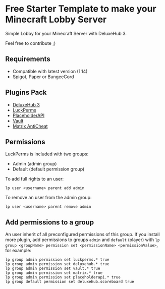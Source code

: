 # Free Starter Template to make your Minecraft Lobby Server

Simple Lobby for your Minecraft Server with DeluxeHub 3.

Feel free to contribute ;)

## Requirements

* Compatible with latest version (1.14)
* Spigot, Paper or BungeeCord

## Plugins Pack

* [DeluxeHub 3](https://www.spigotmc.org/resources/deluxehub-3-professional-hub-management-1-8-1-14-4.49425/)
* [LuckPerms](https://www.spigotmc.org/resources/luckperms-an-advanced-permissions-plugin.28140/)
* [PlaceholderAPI](https://www.spigotmc.org/resources/placeholderapi.6245/)
* [Vault](https://dev.bukkit.org/projects/vault)
* [Matrix AntiCheat](https://www.spigotmc.org/resources/matrix-anticheat-advanced-cheat-detection-1-8-1-12-1-13-1-14.64635/)

## Permissions

LuckPerms is included with two groups:

* Admin (admin group)
* Default (default permission group)

To add full rights to an user:

```
lp user <username> parent add admin
```

To remove an user from the admin group:

```
lp user <username> parent remove admin
```

## Add permissions to a group

An user inherit of all preconfigured permissions of this group. If you install more plugin, add permissions to groups `admin` and `default` (player) with `lp group <groupName> permission set <permissionName> <permissionValue>`, for example:

```
lp group admin permission set luckperms.* true
lp group admin permission set deluxehub.* true
lp group admin permission set vault.* true
lp group admin permission set matrix.* true
lp group admin permission set placeholderapi.* true
lp group default permission set deluxehub.scoreboard true
```
